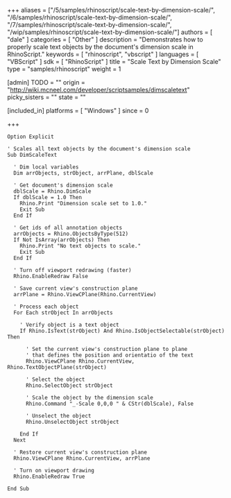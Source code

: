 +++
aliases = ["/5/samples/rhinoscript/scale-text-by-dimension-scale/", "/6/samples/rhinoscript/scale-text-by-dimension-scale/", "/7/samples/rhinoscript/scale-text-by-dimension-scale/", "/wip/samples/rhinoscript/scale-text-by-dimension-scale/"]
authors = [ "dale" ]
categories = [ "Other" ]
description = "Demonstrates how to properly scale text objects by the document's dimension scale in RhinoScript."
keywords = [ "rhinoscript", "vbscript" ]
languages = [ "VBScript" ]
sdk = [ "RhinoScript" ]
title = "Scale Text by Dimension Scale"
type = "samples/rhinoscript"
weight = 1

[admin]
TODO = ""
origin = "http://wiki.mcneel.com/developer/scriptsamples/dimscaletext"
picky_sisters = ""
state = ""

[included_in]
platforms = [ "Windows" ]
since = 0

+++

```vbnet
Option Explicit

' Scales all text objects by the document's dimension scale
Sub DimScaleText

  ' Dim local variables
  Dim arrObjects, strObject, arrPlane, dblScale

  ' Get document's dimension scale  
  dblScale = Rhino.DimScale
  If dblScale = 1.0 Then
    Rhino.Print "Dimension scale set to 1.0."
    Exit Sub
  End If

  ' Get ids of all annotation objects    
  arrObjects = Rhino.ObjectsByType(512)
  If Not IsArray(arrObjects) Then
    Rhino.Print "No text objects to scale."
    Exit Sub
  End If

  ' Turn off viewport redrawing (faster)    
  Rhino.EnableRedraw False

  ' Save current view's construction plane
  arrPlane = Rhino.ViewCPlane(Rhino.CurrentView)

  ' Process each object
  For Each strObject In arrObjects

    ' Verify object is a text object
    If Rhino.IsText(strObject) And Rhino.IsObjectSelectable(strObject) Then

      ' Set the current view's construction plane to plane
      ' that defines the position and orientatio of the text
      Rhino.ViewCPlane Rhino.CurrentView, Rhino.TextObjectPlane(strObject)

      ' Select the object
      Rhino.SelectObject strObject

      ' Scale the object by the dimension scale
      Rhino.Command "_-Scale 0,0,0 " & CStr(dblScale), False

      ' Unselect the object
      Rhino.UnselectObject strObject

    End If
  Next

  ' Restore current view's construction plane
  Rhino.ViewCPlane Rhino.CurrentView, arrPlane

  ' Turn on viewport drawing
  Rhino.EnableRedraw True

End Sub
```
